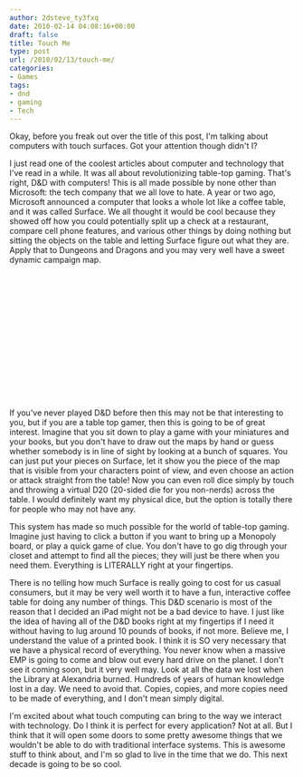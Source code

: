 ```yaml
---
author: 2dsteve_ty3fxq
date: 2010-02-14 04:08:16+00:00
draft: false
title: Touch Me
type: post
url: /2010/02/13/touch-me/
categories:
- Games
tags:
- dnd
- gaming
- Tech
---
```


Okay, before you freak out over the title of this post, I'm talking about computers with touch surfaces. Got your attention though didn't I?

I just read one of the coolest articles about computer and technology that I've read in a while. It was all about revolutionizing table-top gaming. That's right, D&D with computers! This is all made possible by none other than Microsoft: the tech company that we all love to hate. A year or two ago, Microsoft announced a computer that looks a whole lot like a coffee table, and it was called Surface. We all thought it would be cool because they showed off how you could potentially split up a check at a restaurant, compare cell phone features, and various other things by doing nothing but sitting the objects on the table and letting Surface figure out what they are. Apply that to Dungeons and Dragons and you may very well have a sweet dynamic campaign map.

<object classid="clsid:d27cdb6e-ae6d-11cf-96b8-444553540000" width="400" codebase="http://download.macromedia.com/pub/shockwave/cabs/flash/swflash.cab#version=6,0,40,0" height="225"><embed src="http://vimeo.com/moogaloop.swf?clip_id=7132858&server=vimeo.com&show_title=1&show_byline=1&show_portrait=0&color=&fullscreen=1" allowscriptaccess="always" height="225" width="400" allowfullscreen="true" type="application/x-shockwave-flash"></embed></object>

If you've never played D&D before then this may not be that interesting to you, but if you are a table top gamer, then this is going to be of great interest. Imagine that you sit down to play a game with your miniatures and your books, but you don't have to draw out the maps by hand or guess whether somebody is in line of sight by looking at a bunch of squares. You can just put your pieces on Surface, let it show you the piece of the map that is visible from your characters point of view, and even choose an action or attack straight from the table! Now you can even roll dice simply by touch and throwing a virtual D20 (20-sided die for you non-nerds) across the table. I would definitely want my physical dice, but the option is totally there for people who may not have any.

This system has made so much possible for the world of table-top gaming. Imagine just having to click a button if you want to bring up a Monopoly board, or play a quick game of clue. You don't have to go dig through your closet and attempt to find all the pieces; they will just be there when you need them. Everything is LITERALLY right at your fingertips.

There is no telling how much Surface is really going to cost for us casual consumers, but it may be very well worth it to have a fun, interactive coffee table for doing any number of things. This D&D scenario is most of the reason that I decided an iPad might not be a bad device to have. I just like the idea of having all of the D&D books right at my fingertips if I need it without having to lug around 10 pounds of books, if not more. Believe me, I understand the value of a printed book. I think it is SO very necessary that we have a physical record of everything. You never know when a massive EMP is going to come and blow out every hard drive on the planet. I don't see it coming soon, but it very well may. Look at all the data we lost when the Library at Alexandria burned. Hundreds of years of human knowledge lost in a day. We need to avoid that. Copies, copies, and more copies need to be made of everything, and I don't mean simply digital.

I'm excited about what touch computing can bring to the way we interact with technology. Do I think it is perfect for every application? Not at all. But I think that it will open some doors to some pretty awesome things that we wouldn't be able to do with traditional interface systems. This is awesome stuff to think about, and I'm so glad to live in the time that we do. This next decade is going to be so cool.

